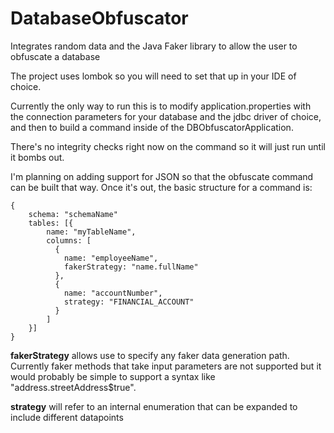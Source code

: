 # DatabaseObfuscator
Integrates random data and the Java Faker library to allow the user to obfuscate a database

The project uses lombok so you will need to set that up in your IDE of choice.

Currently the only way to run this is to modify application.properties with the connection parameters for your database and the jdbc driver of choice, and then to build a command inside of the DBObfuscatorApplication.

There's no integrity checks right now on the command so it will just run until it bombs out.

I'm planning on adding support for JSON so that the obfuscate command can be built that way. Once it's out, the basic structure for a command is:
~~~~
{
    schema: "schemaName"
    tables: [{
        name: "myTableName",
        columns: [
          {
            name: "employeeName",
            fakerStrategy: "name.fullName"
          },
          {
            name: "accountNumber",
            strategy: "FINANCIAL_ACCOUNT"
          }
        ]
    }]
}
~~~~

**fakerStrategy** allows use to specify any faker data generation path. Currently faker methods that take input parameters are not supported but it would probably be simple to support a syntax like "address.streetAddress$true".

**strategy** will refer to an internal enumeration that can be expanded to include different datapoints
